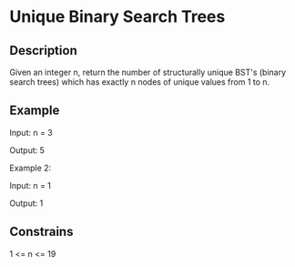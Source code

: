 # Unique Binary Search Trees

## Description

Given an integer n, return the number of structurally unique BST's (binary search trees) which has exactly n nodes of unique values from 1 to n.

## Example 

Input: n = 3

Output: 5

Example 2:

Input: n = 1

Output: 1

## Constrains

1 <= n <= 19